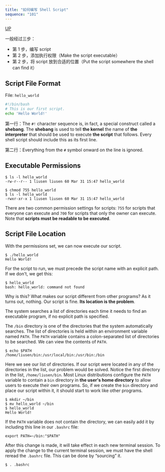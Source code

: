 ```yaml
---
title: "如何编写 Shell Script"
sequence: "101"
---
```


[UP](/bash.html)


一般经过三步：

- 第 1 步，编写 script
- 第 2 步，添加执行权限（Make the script executable）
- 第 2 步，将 script 放到合适的位置（Put the script somewhere the shell can find it）

## Script File Format

File: `hello_world`

```bash
#!/bin/bash
# This is our first script.
echo 'Hello World!'
```

第一行：The `#!` character sequence is, in fact, a special construct called a **shebang**.
The **shebang** is used to tell **the kernel** the name of **the interpreter**
that should be used to execute **the script** that follows.
Every shell script should include this as its first line.

第二行：Everything from the `#` symbol onward on the line is ignored.

## Executable Permissions

```text
$ ls -l hello_world
-rw-r--r-- 1 liusen liusen 60 Mar 31 15:47 hello_world

$ chmod 755 hello_world
$ ls -l hello_world
-rwxr-xr-x 1 liusen liusen 60 Mar 31 15:47 hello_world
```

There are two common permission settings for scripts:
`755` for scripts that everyone can execute and `700` for scripts that only the owner can execute.
Note that **scripts must be readable to be executed**.

## Script File Location

With the permissions set, we can now execute our script.

```text
$ ./hello_world
Hello World!
```

For the script to run, we must precede the script name with an explicit path. If we don't, we get this:

```text
$ hello_world
bash: hello_world: command not found
```

Why is this? What makes our script different from other programs?
As it turns out, nothing. Our script is fine. **Its location is the problem**.

The system searches a list of directories each time it needs to find an executable program,
if no explicit path is specified.

The `/bin` directory is one of the directories that the system automatically searches.
The list of directories is held within an environment variable named `PATH`.
The `PATH` variable contains a colon-separated list of directories to be searched.
We can view the contents of `PATH`.

```text
$ echo $PATH
/home/liusen/bin:/usr/local/bin:/usr/bin:/bin
```

Here we see our list of directories.
If our script were located in any of the directories in the list,
our problem would be solved.
Notice the first directory in the list, `/home/liusen/bin`.
Most Linux distributions configure the `PATH` variable
to contain a `bin` directory in **the user's home directory** to allow users to execute their own programs.
So, if we create the `bin` directory and place our script within it, it should start to work like other programs.

```text
$ mkdir ~/bin
$ mv hello_world ~/bin
$ hello_world
Hello World!
```

If the `PATH` variable does not contain the directory,
we can easily add it by including this line in our `.bashrc` file:

```text
export PATH=~/bin:"$PATH"
```

After this change is made, it will take effect in each new terminal session.
To apply the change to the current terminal session,
we must have the shell reread the `.bashrc` file. This can be done by “sourcing” it.

```text
$ . .bashrc
```
